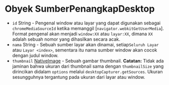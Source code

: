 # Obyek SumberPenangkapDesktop

* `id` String - Pengenal window atau layar yang dapat digunakan sebagai `chromeMediaSourceId` ketika memanggil [`navigator.webkitGetUserMedia`]. Format pengenal akan menjadi `window:XX` atau `layar:XX`, dimana `XX` adalah sebuah nomor yang dihasilkan secara acak.
* `nama` String - Sebuah sumber layar akan dinamai, setiap`Seluruh Layar` atau `Layar <index>`, sementara itu nama sumber window akan cocok dengan judul window.
* `thumbnail` [NativeImage](../native-image.md) - Sebuah gambar thumbnail. **Catatan:** Tidak ada jaminan bahwa ukuran dari thumbnail sama dengan `thumbnailSize` yang dirincikan didalam `options` melalui `desktopCapturer.getSources`. Ukuran sesungguhnya tergantung pada ukuran dari layar atau window.